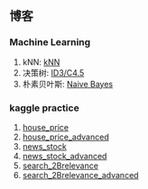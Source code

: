 ## 博客
### Machine Learning
1. kNN: [kNN](https://github.com/itchencheng/pythonml/issues/1)
2. 决策树: [ID3/C4.5](https://github.com/itchencheng/pythonml/issues/2)
3. 朴素贝叶斯: [Naive Bayes](https://github.com/itchencheng/pythonml/issues/3)


### kaggle practice
1. [house_price](http://topzero.cn/mkdn/kaggleClass/house_price.html)
2. [house_price_advanced](http://topzero.cn/mkdn/kaggleClass/house_price_advanced.html)
3. [news_stock](http://topzero.cn/mkdn/kaggleClass/news_stock.html)
4. [news_stock_advanced](http://topzero.cn/mkdn/kaggleClass/news_stock_advanced.html)
5. [search_2Brelevance](http://topzero.cn/mkdn/kaggleClass/search_2Brelevance.html)
5. [search_2Brelevance_advanced](http://topzero.cn/mkdn/kaggleClass/search_2Brelevance_advanced.html)
